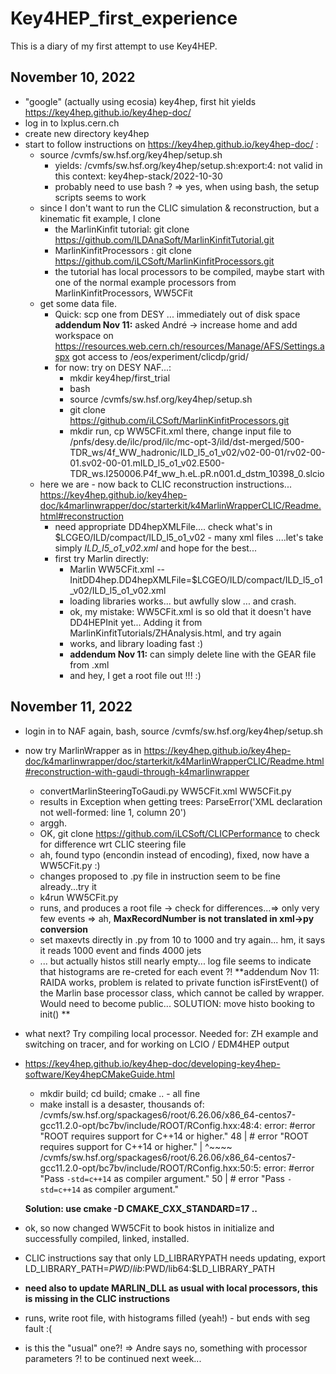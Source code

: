 # Key4HEP_first_experience

This is a diary of my first attempt to use Key4HEP.

## November 10, 2022

- "google" (actually using ecosia) key4hep, first hit yields https://key4hep.github.io/key4hep-doc/
-  log in to lxplus.cern.ch
- create new directory key4hep
- start to follow instructions on https://key4hep.github.io/key4hep-doc/ :
   - source /cvmfs/sw.hsf.org/key4hep/setup.sh 
       - yields: /cvmfs/sw.hsf.org/key4hep/setup.sh:export:4: not valid in this context: key4hep-stack/2022-10-30
       - probably need to use bash ? => yes, when using bash, the setup scripts seems to work
   - since I don't want to run the CLIC simulation & reconstruction, but a kinematic fit example, I clone 
       - the MarlinKinfit tutorial:  git clone https://github.com/ILDAnaSoft/MarlinKinfitTutorial.git
       - MarlinKinfitProcessors : git clone https://github.com/iLCSoft/MarlinKinfitProcessors.git
       - the tutorial has local processors to be compiled, maybe start with one of the normal example processors from MarlinKinfitProcessors, WW5CFit
   - get some data file. 
     - Quick: scp one from DESY ... immediately out of disk space 
          **addendum Nov 11:** asked André -> increase home and add workspace on
          https://resources.web.cern.ch/resources/Manage/AFS/Settings.aspx
          got access to /eos/experiment/clicdp/grid/
     - for now: try on DESY NAF...:
       - mkdir key4hep/first_trial
       - bash
       - source /cvmfs/sw.hsf.org/key4hep/setup.sh 
       - git clone https://github.com/iLCSoft/MarlinKinfitProcessors.git
       - mkdir run, cp WW5CFit.xml there, change input file to   /pnfs/desy.de/ilc/prod/ilc/mc-opt-3/ild/dst-merged/500-TDR_ws/4f_WW_hadronic/ILD_l5_o1_v02/v02-00-01/rv02-00-01.sv02-00-01.mILD_l5_o1_v02.E500-TDR_ws.I250006.P4f_ww_h.eL.pR.n001.d_dstm_10398_0.slcio
  - here we are - now back to CLIC reconstruction instructions... https://key4hep.github.io/key4hep-doc/k4marlinwrapper/doc/starterkit/k4MarlinWrapperCLIC/Readme.html#reconstruction
     - need appropriate DD4hepXMLFile.... check what's in $LCGEO/ILD/compact/ILD_l5_o1_v02 - many xml files ....let's take simply *ILD_l5_o1_v02.xml* and hope for the best...
     - first try Marlin directly:
        - Marlin WW5CFit.xml --InitDD4hep.DD4hepXMLFile=$LCGEO/ILD/compact/ILD_l5_o1_v02/ILD_l5_o1_v02.xml
        - loading libraries works... but awfully slow ... and crash.
        -  ok, my mistake: WW5CFit.xml is so old that it doesn't have DD4HEPInit yet... Adding it from MarlinKinfitTutorials/ZHAnalysis.html, and try again
        -  works, and library loading fast :) 
        -  **addendum Nov 11:** can simply delete line with the GEAR file from .xml
        -  and hey, I get a root file out !!! :)


## November 11, 2022

-  login in to NAF again, bash, source /cvmfs/sw.hsf.org/key4hep/setup.sh 
-  now try MarlinWrapper as in https://key4hep.github.io/key4hep-doc/k4marlinwrapper/doc/starterkit/k4MarlinWrapperCLIC/Readme.html#reconstruction-with-gaudi-through-k4marlinwrapper
   -  convertMarlinSteeringToGaudi.py WW5CFit.xml WW5CFit.py  
   -  results in Exception when getting trees: ParseError('XML declaration not well-formed: line 1, column 20')
   -  arggh. 
   -  OK, git clone https://github.com/iLCSoft/CLICPerformance to check for difference wrt CLIC steering file
   -  ah, found typo (encondin instead of encoding), fixed, now have a WW5CFit.py :)
   -  changes proposed to .py file in instruction seem to be fine already...try it
   -  k4run WW5CFit.py
   -  runs, and produces a root file -> check for differences...=> only very few events => ah, **MaxRecordNumber is not translated in xml->py conversion**
   -  set maxevts directly in .py from 10 to 1000 and try again... hm, it says it reads 1000 event and finds 4000 jets
   -  ... but actually histos still nearly empty... log file seems to indicate that histograms are re-creted for each event ?!
      **addendum Nov 11: RAIDA works, problem is related to private function isFirstEvent() of the Marlin base processor class, which cannot be called by wrapper. Would need to become public... SOLUTION: move histo booking to init() **
- what next? Try compiling local processor. Needed for: ZH example and switching on tracer, and for working on LCIO / EDM4HEP output
- https://key4hep.github.io/key4hep-doc/developing-key4hep-software/Key4hepCMakeGuide.html
   - mkdir build; cd build; cmake .. - all fine
   - make install is a desaster, thousands of: 
/cvmfs/sw.hsf.org/spackages6/root/6.26.06/x86_64-centos7-gcc11.2.0-opt/bc7bv/include/ROOT/RConfig.hxx:48:4: error: #error "ROOT requires support for C++14 or higher."
   48 | #  error "ROOT requires support for C++14 or higher."
      |    ^~~~~
/cvmfs/sw.hsf.org/spackages6/root/6.26.06/x86_64-centos7-gcc11.2.0-opt/bc7bv/include/ROOT/RConfig.hxx:50:5: error: #error "Pass `-std=c++14` as compiler argument."
   50 | #   error "Pass `-std=c++14` as compiler argument."
   
   **Solution: use cmake -D CMAKE_CXX_STANDARD=17 ..**
- ok, so now changed WW5CFit to book histos in initialize and successfully compiled, linked, installed. 
- CLIC instructions say that only LD_LIBRARYPATH needs updating, export LD_LIBRARY_PATH=$PWD/lib:$PWD/lib64:$LD_LIBRARY_PATH   
- **need also to update MARLIN_DLL as usual with local processors, this is missing in the CLIC instructions**
- runs, write root file, with histograms filled (yeah!) - but ends with seg fault :( 
- is this the "usual" one?! => Andre says no, something with processor parameters ?! to be continued next week...



